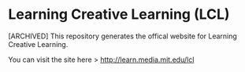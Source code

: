 # Learning Creative Learning (LCL)

[ARCHIVED] This repository generates the offical website for Learning Creative Learning.

You can visit the site here > http://learn.media.mit.edu/lcl
